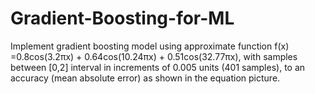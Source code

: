 # Gradient-Boosting-for-ML


Implement gradient boosting model using approximate function
f(x) =0.8cos(3.2πx) + 0.64cos(10.24πx) + 0.51cos(32.77πx), 
with samples between [0,2] interval in increments of 0.005 units (401 samples), to an accuracy (mean absolute error) as shown in the equation picture.
